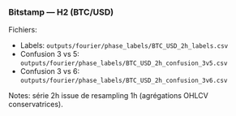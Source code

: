 ### Bitstamp — H2 (BTC/USD)

Fichiers:
- Labels: `outputs/fourier/phase_labels/BTC_USD_2h_labels.csv`
- Confusion 3 vs 5: `outputs/fourier/phase_labels/BTC_USD_2h_confusion_3v5.csv`
- Confusion 3 vs 6: `outputs/fourier/phase_labels/BTC_USD_2h_confusion_3v6.csv`

Notes: série 2h issue de resampling 1h (agrégations OHLCV conservatrices).

